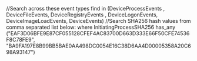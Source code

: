 //Search across these event types
find in (DeviceProcessEvents , DeviceFileEvents, DeviceRegistryEvents , DeviceLogonEvents, DeviceImageLoadEvents, DeviceEvents)
//Search SHA256 hash values from comma separated list below:
where InitiatingProcessSHA256 has_any ("EAF3D06BFE9E87CF055128CFEF4AC83700D663D333E66F50CFE74536F8C78FE9",
"BA9FA197E8B99BB5BAE0AA498DC0054E16C38D6AA4D00005358A20C698A93147")